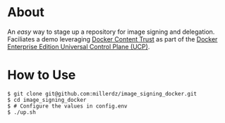 # About

An *easy* way to stage up a repository for image signing and delegation. Faciliates a demo leveraging [Docker Content Trust](https://docs.docker.com/engine/security/trust/content_trust/) as part of the [Docker Enterprise Edition Universal Control Plane (UCP)](https://docs.docker.com/ee/ucp/).

# How to Use

```
$ git clone git@github.com:millerdz/image_signing_docker.git
$ cd image_signing_docker
$ # Configure the values in config.env
$ ./up.sh
```
